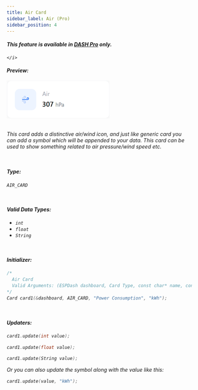 ```yaml
---
title: Air Card
sidebar_label: Air (Pro)
sidebar_position: 4
---
```


<div className="pro-label">
    <i>
        <h4 style={{ fontWeight: '500', marginBottom: 5 }}>
             This feature is available in <a target="_blank" style={{ color: "red" }} href="https://espdash.pro">DASH Pro</a> only.
        </h4>
         
    </i>
</div>


#### Preview:
<img class="card-preview" src="/img/v4/air-card.png" width="280px" alt="Preview" />

<br/>


<br/>

This card adds a distinctive air/wind icon, and just like generic card you can add a symbol which will be appended to your data. This card can be used to show something related to air pressure/wind speed etc.

<br/>

#### Type:
`AIR_CARD`

<br/>

#### Valid Data Types:
- `int`
- `float`
- `String`

<br/>

#### Initializer:
```cpp
/* 
  Air Card
  Valid Arguments: (ESPDash dashboard, Card Type, const char* name, const char* symbol (optional) )
*/
Card card1(&dashboard, AIR_CARD, "Power Consumption", "kWh");
```

<br/>

#### Updaters:

```cpp
card1.update(int value);
```

```cpp
card1.update(float value);
```

```cpp
card1.update(String value);
```

Or you can also update the symbol along with the value like this:

```cpp
card1.update(value, "kWh");
```

<br/>
<br/>
